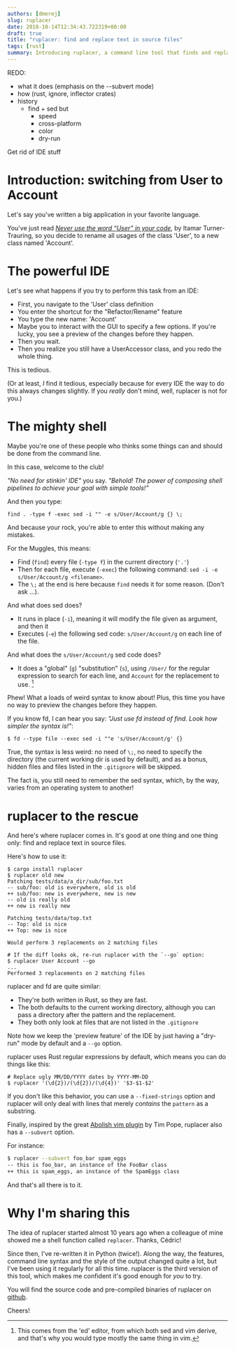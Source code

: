 ```yaml
---
authors: [dmerej]
slug: ruplacer
date: 2018-10-14T12:34:43.722319+00:00
draft: true
title: "ruplacer: find and replace text in source files"
tags: [rust]
summary: Introducing ruplacer, a command line tool that finds and replaces text in source files.
---
```



REDO:

- what it does (emphasis on the --subvert mode)
- how  (rust, ignore, inflector crates)
- history
    - find + sed but
       - speed
       - cross-platform
       - color
       - dry-run

Get rid of IDE stuff

# Introduction: switching from User to Account

Let's say you've written a big application in your favorite language.

You've just read *[Never use the word “User” in your code](https://codewithoutrules.com/2018/09/21/users-considered-harmful/)*, by Itamar Turner-Trauring, so you decide to rename all usages of the class 'User', to a new class named 'Account'.


# The powerful IDE

Let's see what happens if you try to perform this task from an IDE:

* First, you navigate to the 'User' class definition
* You enter the shortcut for the "Refactor/Rename" feature
* You type the new name: 'Account'
* Maybe you to interact with the GUI to specify a few options. If you're lucky, you see a preview of the changes before they happen.
* Then you wait.
* Then you realize you still have a UserAccessor class, and you redo the whole thing.

This is tedious.

(Or at least, *I* find it tedious, especially because for every IDE the way to do this always changes slightly. If you *really* don't mind, well, ruplacer is not for you.)

# The mighty shell

Maybe you're one of these people who thinks some things can and should be done from the command line.

In this case, welcome to the club!

*"No need for stinkin' IDE"* you say. *"Behold! The power of composing shell pipelines to achieve your goal with simple tools!"*

And then you type:

```
find . -type f -exec sed -i "" -e s/User/Account/g {} \;
```

And because your rock, you're able to enter this without making any mistakes.

For the Muggles, this means:

* Find (`find`) every file (`-type f`) in the current directory (`'.'`)
* Then for each file, execute (`-exec`) the following command: `sed -i -e s/User/Account/g <filename>`.
* The `\;` at the end is here because `find` needs it for some reason. (Don't ask ...).


And what does sed does?

* It runs in place (`-i`), meaning it will modify the file given as argument, and then it
* Executes (`-e`) the following sed code: `s/User/Account/g` on each line of the file.

And what does the `s/User/Account/g` sed code does?

* It does a "global" (`g`) "substitution" (`s`), using `/User/` for the regular expression to search for each line, and `Account` for the replacement to use. [^1]

Phew! What a loads of weird syntax to know about! Plus, this time you have no way to preview the changes before they happen.

If you know fd, I can hear you say: *"Just use fd instead of find. Look how simpler the syntax is!"*:

```
$ fd --type file --exec sed -i ""e 's/User/Account/g' {}
```

True, the syntax is less weird: no need of `\;`, no need to specify the directory (the current working dir is used by default), and as a bonus, hidden files and files listed in the `.gitignore` will be skipped.

The fact is, you still need to remember the sed syntax, which, by the way, varies from an operating system to another!


# ruplacer to the rescue

And here's where ruplacer comes in. It's good at one thing and one thing only: find and replace text in source files.

Here's how to use it:

```shell
$ cargo install ruplacer
$ ruplacer old new
Patching tests/data/a_dir/sub/foo.txt
-- sub/foo: old is everywhere, old is old
++ sub/foo: new is everywhere, new is new
-- old is really old
++ new is really new

Patching tests/data/top.txt
-- Top: old is nice
++ Top: new is nice

Would perform 3 replacements on 2 matching files

# If the diff looks ok, re-run ruplacer with the `--go` option:
$ ruplacer User Account --go
...
Performed 3 replacements on 2 matching files
```

ruplacer and fd are quite similar:

* They're both written in Rust, so they are fast.
* The both defaults to the current working directory, although you can pass a directory after the pattern and the replacement.
* They both only look at files that are not listed in the `.gitignore`

Note how we keep the 'preview feature' of the IDE by just having a "dry-run" mode by default and a `--go` option.

ruplacer uses Rust regular expressions by default, which means you can do things like this:

```shell
# Replace ugly MM/DD/YYYY dates by YYYY-MM-DD
$ ruplacer '(\d{2})/(\d{2})/(\d{4})' '$3-$1-$2'
```

If you don't like this behavior, you can use a `--fixed-strings` option and ruplacer will only deal with lines that merely *contains* the `pattern` as a substring.

Finally, inspired by the great [Abolish vim plugin](https://github.com/tpope/vim-abolish) by Tim Pope, ruplacer also has a `--subvert` option.

For instance:

```bash
$ ruplacer --subvert foo_bar spam_eggs
-- this is foo_bar, an instance of the FooBar class
++ this is spam_eggs, an instance of the SpamEggs class
```

And that's all there is to it.

# Why I'm sharing this

The idea of ruplacer started almost 10 years ago when a colleague of mine showed me a shell function called `replacer`. Thanks, Cédric!

Since then, I've re-written it in Python (twice!). Along the way, the features, command line syntax and the style of the output changed quite a lot, but I've been using it regularly for all this time. ruplacer is the third version of this tool, which makes me confident it's good enough for *you* to try.

You will find the source code and pre-compiled binaries of ruplacer on [github](https://github.com/supertanker/ruplacer).

Cheers!

[^1]: This comes from the 'ed' editor, from which both sed and vim derive, and that's why you would type mostly the same thing in vim.
